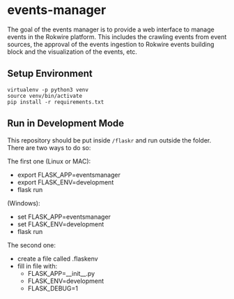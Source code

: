 # events-manager
The goal of the events manager is to provide a web interface to manage events in the Rokwire platform. This includes the crawling events from event sources, the approval of the events ingestion to Rokwire events building block and the visualization of the events, etc.

## Setup Environment

```
virtualenv -p python3 venv
source venv/bin/activate
pip install -r requirements.txt
```

## Run in Development Mode
This repository should be put inside `/flaskr` and run outside the folder. There are two ways to do so:

The first one (Linux or MAC):
- export FLASK_APP=eventsmanager
- export FLASK_ENV=development
- flask run

(Windows):
- set FLASK_APP=eventsmanager
- set FLASK_ENV=development
- flask run

The second one:
- create a file called .flaskenv
- fill in file with:
    - FLASK_APP=\_\_init\_\_.py
    - FLASK_ENV=development
    - FLASK_DEBUG=1

